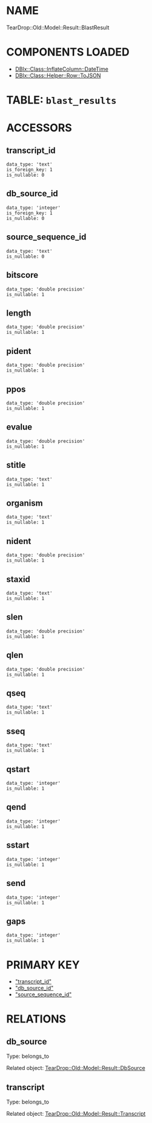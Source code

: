 # NAME

TearDrop::Old::Model::Result::BlastResult

# COMPONENTS LOADED

- [DBIx::Class::InflateColumn::DateTime](https://metacpan.org/pod/DBIx::Class::InflateColumn::DateTime)
- [DBIx::Class::Helper::Row::ToJSON](https://metacpan.org/pod/DBIx::Class::Helper::Row::ToJSON)

# TABLE: `blast_results`

# ACCESSORS

## transcript\_id

    data_type: 'text'
    is_foreign_key: 1
    is_nullable: 0

## db\_source\_id

    data_type: 'integer'
    is_foreign_key: 1
    is_nullable: 0

## source\_sequence\_id

    data_type: 'text'
    is_nullable: 0

## bitscore

    data_type: 'double precision'
    is_nullable: 1

## length

    data_type: 'double precision'
    is_nullable: 1

## pident

    data_type: 'double precision'
    is_nullable: 1

## ppos

    data_type: 'double precision'
    is_nullable: 1

## evalue

    data_type: 'double precision'
    is_nullable: 1

## stitle

    data_type: 'text'
    is_nullable: 1

## organism

    data_type: 'text'
    is_nullable: 1

## nident

    data_type: 'double precision'
    is_nullable: 1

## staxid

    data_type: 'text'
    is_nullable: 1

## slen

    data_type: 'double precision'
    is_nullable: 1

## qlen

    data_type: 'double precision'
    is_nullable: 1

## qseq

    data_type: 'text'
    is_nullable: 1

## sseq

    data_type: 'text'
    is_nullable: 1

## qstart

    data_type: 'integer'
    is_nullable: 1

## qend

    data_type: 'integer'
    is_nullable: 1

## sstart

    data_type: 'integer'
    is_nullable: 1

## send

    data_type: 'integer'
    is_nullable: 1

## gaps

    data_type: 'integer'
    is_nullable: 1

# PRIMARY KEY

- ["transcript\_id"](#transcript_id)
- ["db\_source\_id"](#db_source_id)
- ["source\_sequence\_id"](#source_sequence_id)

# RELATIONS

## db\_source

Type: belongs\_to

Related object: [TearDrop::Old::Model::Result::DbSource](https://github.com/h3kker/tearDrop/blob/master/doc/pod/TearDrop/Old/Model/Result/DbSource.md)

## transcript

Type: belongs\_to

Related object: [TearDrop::Old::Model::Result::Transcript](https://github.com/h3kker/tearDrop/blob/master/doc/pod/TearDrop/Old/Model/Result/Transcript.md)
